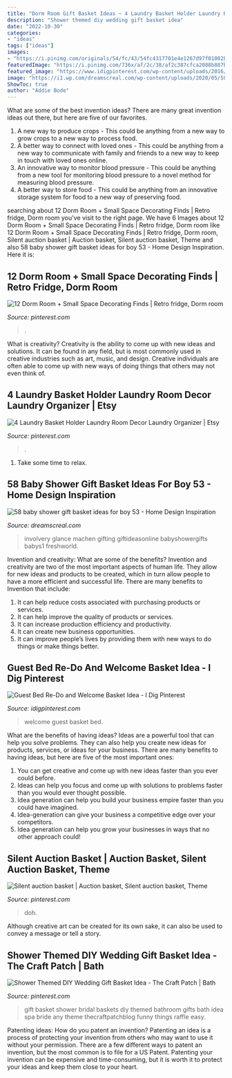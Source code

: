 ```yaml
---
title: "Dorm Room Gift Basket Ideas ~ 4 Laundry Basket Holder Laundry Room Decor Laundry Organizer"
description: "Shower themed diy wedding gift basket idea"
date: "2022-10-30"
categories:
- "ideas"
tags: ["ideas"]
images:
- "https://i.pinimg.com/originals/54/fc/43/54fc4317701e4e1267d97f01002bbab3.jpg"
featuredImage: "https://i.pinimg.com/736x/af/2c/38/af2c387cfca2088b887bf214f8715e90.jpg"
featured_image: "https://www.idigpinterest.com/wp-content/uploads/2016/10/hero-image1.jpg"
image: "https://i1.wp.com/dreamscreal.com/wp-content/uploads/2020/05/58-baby-shower-gift-basket-ideas-for-boy-53.jpg?fit=783%2C1243&amp;ssl=1"
ShowToc: true
author: "Addie Bode"
---
```



What are some of the best invention ideas?
There are many great invention ideas out there, but here are five of our favorites. 
1. A new way to produce crops - This could be anything from a new way to grow crops to a new way to process food. 
2. A better way to connect with loved ones - This could be anything from a new way to communicate with family and friends to a new way to keep in touch with loved ones online. 
3. An innovative way to monitor blood pressure - This could be anything from a new tool for monitoring blood pressure to a novel method for measuring blood pressure. 
4. A better way to store food - This could be anything from an innovative storage system for food to a new way of preserving food. 

	

		
searching about 12 Dorm Room + Small Space Decorating Finds | Retro fridge, Dorm room you've visit to the right page. We have 6 Images about 12 Dorm Room + Small Space Decorating Finds | Retro fridge, Dorm room like 12 Dorm Room + Small Space Decorating Finds | Retro fridge, Dorm room, Silent auction basket | Auction basket, Silent auction basket, Theme and also 58 baby shower gift basket ideas for boy 53 - Home Design Inspiration. Here it is:
		
    
## 12 Dorm Room + Small Space Decorating Finds | Retro Fridge, Dorm Room

<img loading=lazy src="https://i.pinimg.com/736x/24/a6/85/24a685441ccbf559cb94bef524d88c0b--dorm-stuff-mini-bar.jpg" onerror="this.onerror=null;this.src='https://tse2.mm.bing.net/th?id=OIP.Rfn7M7BewkMmrRHfh9z7bgHaLH&amp;pid=15.1';" alt="12 Dorm Room + Small Space Decorating Finds | Retro fridge, Dorm room">

_Source: pinterest.com_

>. 

	

What is creativity?
Creativity is the ability to come up with new ideas and solutions. It can be found in any field, but is most commonly used in creative industries such as art, music, and design. Creative individuals are often able to come up with new ways of doing things that others may not even think of.

    
## 4 Laundry Basket Holder Laundry Room Decor Laundry Organizer | Etsy

<img loading=lazy src="https://i.pinimg.com/736x/af/2c/38/af2c387cfca2088b887bf214f8715e90.jpg" onerror="this.onerror=null;this.src='https://tse2.mm.bing.net/th?id=OIP.Hb_04vK8CyfHzDklCb__HwHaJ3&amp;pid=15.1';" alt="4 Laundry Basket Holder Laundry Room Decor Laundry Organizer | Etsy">

_Source: pinterest.com_

>. 

	

1. Take some time to relax.

    
## 58 Baby Shower Gift Basket Ideas For Boy 53 - Home Design Inspiration

<img loading=lazy src="https://i1.wp.com/dreamscreal.com/wp-content/uploads/2020/05/58-baby-shower-gift-basket-ideas-for-boy-53.jpg?fit=783%2C1243&amp;ssl=1" onerror="this.onerror=null;this.src='https://tse4.mm.bing.net/th?id=OIP.7B9Ll2ri14zzJ5Gkqs87QwHaLw&amp;pid=15.1';" alt="58 baby shower gift basket ideas for boy 53 - Home Design Inspiration">

_Source: dreamscreal.com_

>involvery glance machen gifting giftideasonline babyshowergifts babys1 freshworld. 

	

Invention and creativity: What are some of the benefits?
Invention and creativity are two of the most important aspects of human life. They allow for new ideas and products to be created, which in turn allow people to have a more efficient and successful life. There are many benefits to Invention that include: 
1. It can help reduce costs associated with purchasing products or services. 
2. It can help improve the quality of products or services. 
3. It can increase production efficiency and productivity. 
4. It can create new business opportunities. 
5. It can improve people’s lives by providing them with new ways to do things or make things better.

    
## Guest Bed Re-Do And Welcome Basket Idea - I Dig Pinterest

<img loading=lazy src="https://www.idigpinterest.com/wp-content/uploads/2016/10/hero-image1.jpg" onerror="this.onerror=null;this.src='https://tse3.mm.bing.net/th?id=OIP.57gbcODkyEs15iUXXzXG6wAAAA&amp;pid=15.1';" alt="Guest Bed Re-Do and Welcome Basket Idea - I Dig Pinterest">

_Source: idigpinterest.com_

>welcome guest basket bed. 

	

What are the benefits of having ideas?
Ideas are a powerful tool that can help you solve problems. They can also help you create new ideas for products, services, or ideas for your business. There are many benefits to having ideas, but here are five of the most important ones: 
1. You can get creative and come up with new ideas faster than you ever could before. 
2. Ideas can help you focus and come up with solutions to problems faster than you would ever thought possible. 
3. Idea generation can help you build your business empire faster than you could have imagined. 
4. Idea-generation can give your business a competitive edge over your competitors.
5. Idea generation can help you grow your businesses in ways that no other approach could!

    
## Silent Auction Basket | Auction Basket, Silent Auction Basket, Theme

<img loading=lazy src="https://i.pinimg.com/originals/54/fc/43/54fc4317701e4e1267d97f01002bbab3.jpg" onerror="this.onerror=null;this.src='https://tse4.mm.bing.net/th?id=OIP.MDJTPj5iRGhcp1QiMbhGswHaJ4&amp;pid=15.1';" alt="Silent auction basket | Auction basket, Silent auction basket, Theme">

_Source: pinterest.com_

>doh. 

	

Although creative art can be created for its own sake, it can also be used to convey a message or tell a story.

    
## Shower Themed DIY Wedding Gift Basket Idea - The Craft Patch | Bath

<img loading=lazy src="https://i.pinimg.com/736x/05/17/9b/05179be1e97f096a863ac285e7eb896b.jpg" onerror="this.onerror=null;this.src='https://tse4.mm.bing.net/th?id=OIP.p0M9iVezZZ2ws7kF6__FsAHaG_&amp;pid=15.1';" alt="Shower Themed DIY Wedding Gift Basket Idea - The Craft Patch | Bath">

_Source: pinterest.com_

>gift basket shower bridal baskets diy themed bathroom gifts bath idea spa bride any theme thecraftpatchblog funny things raffle easy. 

	

Patenting ideas: How do you patent an invention?
Patenting an idea is a process of protecting your invention from others who may want to use it without your permission. There are a few different ways to patent an invention, but the most common is to file for a US Patent. Patenting your invention can be expensive and time-consuming, but it is worth it to protect your ideas and keep them close to your heart.

